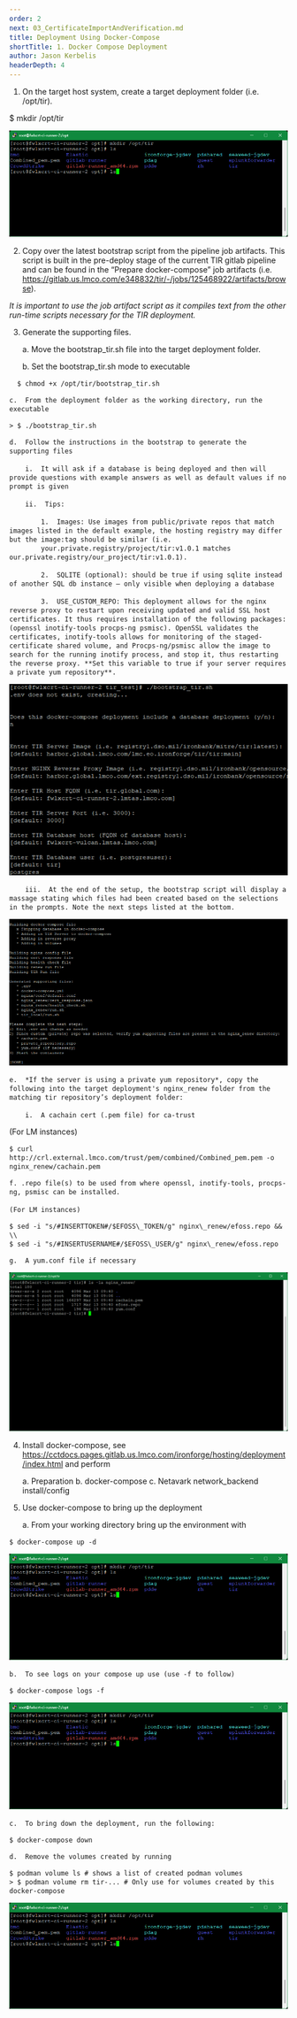 ```yaml
---
order: 2
next: 03_CertificateImportAndVerification.md
title: Deployment Using Docker-Compose
shortTitle: 1. Docker Compose Deployment
author: Jason Kerbelis
headerDepth: 4
---
```


1.  On the target host system, create a target deployment folder (i.e. /opt/tir).

$ mkdir /opt/tir

![](../../assets/deployment-guide/image1.png "")

2.  Copy over the latest bootstrap script from the pipeline job artifacts. This script is built in the pre-deploy stage of the current TIR gitlab pipeline and can be found in the “Prepare docker-compose” job artifacts (i.e. <https://gitlab.us.lmco.com/e348832/tir/-/jobs/125468922/artifacts/browse>).

*It is important to use the job artifact script as it compiles text from the other run-time scripts necessary for the TIR deployment.*

3.  Generate the supporting files.

    a.  Move the bootstrap\_tir.sh file into the target deployment folder.

    b.  Set the bootstrap\_tir.sh mode to executable

```
  $ chmod +x /opt/tir/bootstrap_tir.sh
```
   

    c.  From the deployment folder as the working directory, run the executable

```
> $ ./bootstrap_tir.sh
```

    d.  Follow the instructions in the bootstrap to generate the supporting files

        i.  It will ask if a database is being deployed and then will provide questions with example answers as well as default values if no prompt is given

        ii.  Tips:

            1.  Images: Use images from public/private repos that match images listed in the default example, the hosting registry may differ but the image:tag should be similar (i.e.
            your.private.registry/project/tir:v1.0.1 matches our.private.registry/our_project/tir:v1.0.1).

            2.  SQLITE (optional): should be true if using sqlite instead of another SQL db instance – only visible when deploying a database

            3.  USE_CUSTOM_REPO: This deployment allows for the nginx reverse proxy to restart upon receiving updated and valid SSL host certificates. It thus requires installation of the following packages: (openssl inotify-tools procps-ng psmisc). OpenSSL validates the certificates, inotify-tools allows for monitoring of the staged-certificate shared volume, and Procps-ng/psmisc allow the image to search for the running inotify process, and stop it, thus restarting the reverse proxy. **Set this variable to true if your server requires a private yum repository**.

![](../../assets/deployment-guide/image2.png "")

        iii.  At the end of the setup, the bootstrap script will display a massage stating which files had been created based on the selections in the prompts. Note the next steps listed at the bottom.

![](../../assets/deployment-guide/image3.png "")

    e.  *If the server is using a private yum repository*, copy the following into the target deployment's nginx_renew folder from the matching tir repository’s deployment folder:

        i.  A cachain cert (.pem file) for ca-trust

(For LM instances)

```
$ curl http://crl.external.lmco.com/trust/pem/combined/Combined_pem.pem -o nginx_renew/cachain.pem
```

    f. .repo file(s) to be used from where openssl, inotify-tools, procps-ng, psmisc can be installed.

    (For LM instances)
```
$ sed -i "s/#INSERTTOKEN#/$EFOSS\_TOKEN/g" nginx\_renew/efoss.repo && \\
$ sed -i "s/#INSERTUSERNAME#/$EFOSS\_USER/g" nginx\_renew/efoss.repo
```
    g.  A yum.conf file if necessary

![](../../assets/deployment-guide/image4.png "")

4. Install docker-compose, see https://cctdocs.pages.gitlab.us.lmco.com/ironforge/hosting/deployment/index.html and perform

    a.  Preparation
    b.  docker-compose
    c.  Netavark network_backend install/config

5.  Use docker-compose to bring up the deployment

    a.  From your working directory bring up the environment with

```
$ docker-compose up -d
```

![](../../assets/deployment-guide/image1.png "")

    b.  To see logs on your compose up use (use -f to follow)

```
$ docker-compose logs -f
```

![](../../assets/deployment-guide/image1.png "")

    c.  To bring down the deployment, run the following:

```
$ docker-compose down
```

    d.  Remove the volumes created by running

```
$ podman volume ls # shows a list of created podman volumes
> $ podman volume rm tir-... # Only use for volumes created by this docker-compose
```

![](../../assets/deployment-guide/image1.png "")
